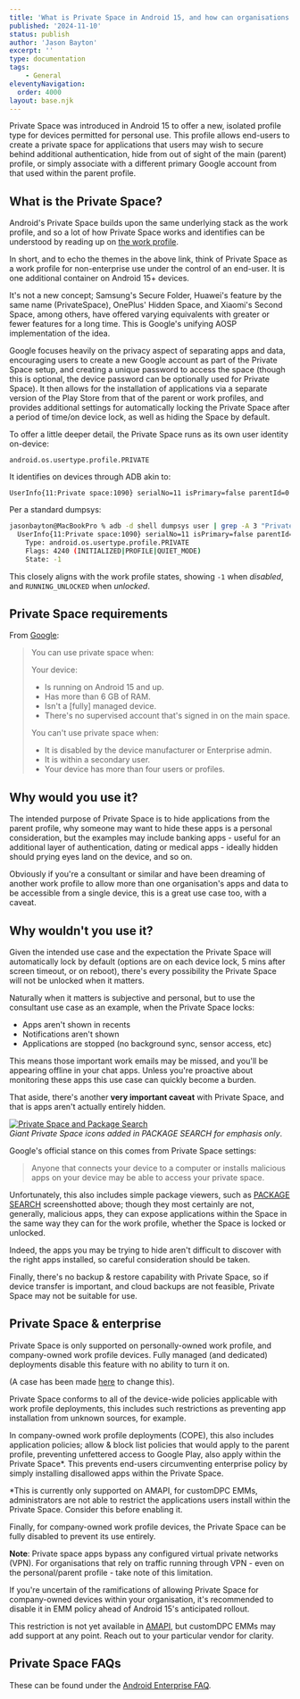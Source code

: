 ```yaml
---
title: 'What is Private Space in Android 15, and how can organisations manage it?'
published: '2024-11-10'
status: publish
author: 'Jason Bayton'
excerpt: ''
type: documentation
tags:
    - General
eleventyNavigation:
  order: 4000
layout: base.njk
---
```

Private Space was introduced in Android 15 to offer a new, isolated profile type for devices permitted for personal use. This profile allows end-users to create a private space for applications that users may wish to secure behind additional authentication, hide from out of sight of the main (parent) profile, or simply associate with a different primary Google account from that used within the parent profile.

## What is the Private Space?

Android's Private Space builds upon the same underlying stack as the work profile, and so a lot of how Private Space works and identifies can be understood by reading up on [the work profile](/android/what-is-android-work-profile).

In short, and to echo the themes in the above link, think of Private Space as a work profile for non-enterprise use under the control of an end-user. It is one additional container on Android 15+ devices.

It's not a new concept; Samsung's Secure Folder, Huawei's feature by the same name (PrivateSpace), OnePlus' Hidden Space, and Xiaomi's Second Space, among others, have offered varying equivalents with greater or fewer features for a long time. This is Google's unifying AOSP implementation of the idea.

Google focuses heavily on the privacy aspect of separating apps and data, encouraging users to create a new Google account as part of the Private Space setup, and creating a unique password to access the space (though this is optional, the device password can be optionally used for Private Space). It then allows for the installation of applications via a separate version of the Play Store from that of the parent or work profiles, and provides additional settings for automatically locking the Private Space after a period of time/on device lock, as well as hiding the Space by default.

To offer a little deeper detail, the Private Space runs as its own user identity on-device:

`android.os.usertype.profile.PRIVATE`

It identifies on devices through ADB akin to:

`UserInfo{11:Private space:1090} serialNo=11 isPrimary=false parentId=0`

Per a standard dumpsys:

```bash
jasonbayton@MacBookPro % adb -d shell dumpsys user | grep -A 3 "Private space"
  UserInfo{11:Private space:1090} serialNo=11 isPrimary=false parentId=0
    Type: android.os.usertype.profile.PRIVATE
    Flags: 4240 (INITIALIZED|PROFILE|QUIET_MODE)
    State: -1
```

This closely aligns with the work profile states, showing `-1` when _disabled_, and `RUNNING_UNLOCKED` when _unlocked_.

## Private Space requirements

From [Google](https://support.google.com/android/answer/15341885?hl=en-GB):

> You can use private space when:
>
> Your device:
> - Is running on Android 15 and up.
> - Has more than 6 GB of RAM.
> - Isn't a [fully] managed device.
> - There's no supervised account that's signed in on the main space.
>
> You can't use private space when:
>
> - It is disabled by the device manufacturer or Enterprise admin.
> - It is within a secondary user.
> - Your device has more than four users or profiles.

## Why would you use it?

The intended purpose of Private Space is to hide applications from the parent profile, why someone may want to hide these apps is a personal consideration, but the examples may include banking apps - useful for an additional layer of authentication, dating or medical apps - ideally hidden should prying eyes land on the device, and so on.

Obviously if you're a consultant or similar and have been dreaming of another work profile to allow more than one organisation's apps and data to be accessible from a single device, this is a great use case too, with a caveat.

## Why wouldn't you use it?

Given the intended use case and the expectation the Private Space will automatically lock by default (options are on each device lock, 5 mins after screen timeout, or on reboot), there's every possibility the Private Space will not be unlocked when it matters.

Naturally when it matters is subjective and personal, but to use the consultant use case as an example, when the Private Space locks:

- Apps aren't shown in recents 
- Notifications aren't shown
- Applications are stopped (no background sync, sensor access, etc)

This means those important work emails may be missed, and you'll be appearing offline in your chat apps. Unless you're proactive about monitoring these apps this use case can quickly become a burden.

That aside, there's another **very important caveat** with Private Space, and that is apps aren't actually entirely hidden.

[![Private Space and Package Search](https://cdn.bayton.org/uploads/2024/private_space_ps.png)](https://cdn.bayton.org/uploads/2024/private_space_ps.png)  
_Giant Private Space icons added in PACKAGE SEARCH for emphasis only_.

Google's official stance on this comes from Private Space settings:

> Anyone that connects your device to a computer or installs malicious apps on your device may be able to access your private space.

Unfortunately, this also includes simple package viewers, such as [PACKAGE SEARCH](/projects/package-search) screenshotted above; though they most certainly are not, generally, malicious apps, they can expose applications within the Space in the same way they can for the work profile, whether the Space is locked or unlocked.

Indeed, the apps you may be trying to hide aren't difficult to discover with the right apps installed, so careful consideration should be taken.

Finally, there's no backup & restore capability with Private Space, so if device transfer is important, and cloud backups are not feasible, Private Space may not be suitable for use.

## Private Space & enterprise

Private Space is only supported on personally-owned work profile, and company-owned work profile devices. Fully managed (and dedicated) deployments disable this feature with no ability to turn it on. 

(A case has been made [here](/blog/2024/10/actually-new-for-enterprise-android-15/#the-case-for-private-space-on-fully-managed-devices) to change this).

Private Space conforms to all of the device-wide policies applicable with work profile deployments, this includes such restrictions as preventing app installation from unknown sources, for example.

In company-owned work profile deployments (COPE), this also includes application policies; allow & block list policies that would apply to the parent profile, preventing unfettered access to Google Play, also apply within the Private Space*. This prevents end-users circumventing enterprise policy by simply installing disallowed apps within the Private Space.

*This is currently only supported on AMAPI, for customDPC EMMs, administrators are not able to restrict the applications users install within the Private Space. Consider this before enabling it.

Finally, for company-owned work profile devices, the Private Space can be fully disabled to prevent its use entirely.

**Note**: Private space apps bypass any configured virtual private networks (VPN). For organisations that rely on traffic running through VPN - even on the personal/parent profile - take note of this limitation.

If you're uncertain of the ramifications of allowing Private Space for company-owned devices within your organisation, it's recommended to disable it in EMM policy ahead of Android 15's anticipated rollout. 

<div class="callout callout-orange">

This restriction is not yet available in [AMAPI](https://developers.google.com/android/management/reference/rest/v1/enterprises.policies), but customDPC EMMs may add support at any point. Reach out to your particular vendor for clarity.

</div>

## Private Space FAQs

These can be found under the [Android Enterprise FAQ](/android/android-enterprise-faq/#private-space).


